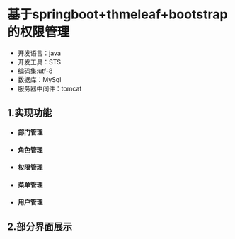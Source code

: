 # 基于springboot+thmeleaf+bootstrap的权限管理
* 开发语言：java
* 开发工具：STS
* 编码集:utf-8
* 数据库：MySql
* 服务器中间件：tomcat 

## 1.实现功能
   * #### 部门管理
   * #### 角色管理
   * #### 权限管理
   * #### 菜单管理
   * #### 用户管理
   
## 2.部分界面展示

